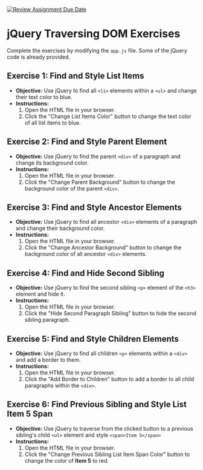 [![Review Assignment Due Date](https://classroom.github.com/assets/deadline-readme-button-22041afd0340ce965d47ae6ef1cefeee28c7c493a6346c4f15d667ab976d596c.svg)](https://classroom.github.com/a/XEbYkQui)
# jQuery Traversing DOM Exercises

Complete the exercises by modifying the `app.js` file. Some of the jQuery code is already provided.

## Exercise 1: Find and Style List Items

- **Objective:** Use jQuery to find all `<li>` elements within a `<ul>` and change their text color to blue.
- **Instructions:**
  1. Open the HTML file in your browser.
  2. Click the "Change List Items Color" button to change the text color of all list items to blue.

## Exercise 2: Find and Style Parent Element

- **Objective:** Use jQuery to find the parent `<div>` of a paragraph and change its background color.
- **Instructions:**
  1. Open the HTML file in your browser.
  2. Click the "Change Parent Background" button to change the background color of the parent `<div>`.

## Exercise 3: Find and Style Ancestor Elements

- **Objective:** Use jQuery to find all ancestor `<div>` elements of a paragraph and change their background color.
- **Instructions:**
  1. Open the HTML file in your browser.
  2. Click the "Change Ancestor Background" button to change the background color of all ancestor `<div>` elements.

## Exercise 4: Find and Hide Second Sibling

- **Objective:** Use jQuery to find the second sibling `<p>` element of the `<h3>` element and hide it.
- **Instructions:**
  1. Open the HTML file in your browser.
  2. Click the "Hide Second Paragraph Sibling" button to hide the second sibling paragraph.

## Exercise 5: Find and Style Children Elements

- **Objective:** Use jQuery to find all children `<p>` elements within a `<div>` and add a border to them.
- **Instructions:**
  1. Open the HTML file in your browser.
  2. Click the "Add Border to Children" button to add a border to all child paragraphs within the `<div>`.

## Exercise 6: Find Previous Sibling and Style List Item 5 Span

- **Objective:** Use jQuery to traverse from the clicked button to a previous sibling's child `<ul>` element and style `<span>Item 5</span>`
- **Instructions:**
  1. Open the HTML file in your browser.
  2. Click the "Change Previous Sibling List Item Span Color" button to change the color of **Item 5** to red.
